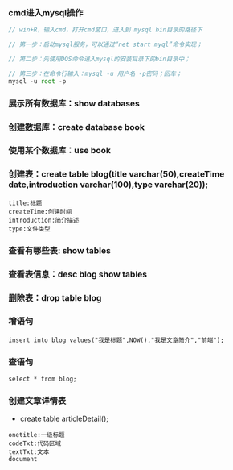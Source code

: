 
### cmd进入mysql操作
```js
// win+R，输入cmd，打开cmd窗口，进入到 mysql bin目录的路径下

// 第一步：启动mysql服务，可以通过“net start myql”命令实现；

// 第二步：先使用DOS命令进入mysql的安装目录下的bin目录中；

// 第三步：在命令行输入：mysql -u 用户名 -p密码；回车；
mysql -u root -p
```

### 展示所有数据库：show databases

### 创建数据库：create database book

### 使用某个数据库：use book

### 创建表：create table blog(title varchar(50),createTime date,introduction varchar(100),type varchar(20));
```
title:标题
createTime:创建时间
introduction:简介描述
type:文件类型

```
### 查看有哪些表: show tables
### 查看表信息：desc blog   show tables

### 删除表：drop table blog

### 增语句
```
insert into blog values("我是标题",NOW(),"我是文章简介","前端");
```
### 查语句
```
select * from blog;
```

### 创建文章详情表
+ create table articleDetail();
```
onetitle:一级标题
codeTxt:代码区域
textTxt:文本
document
```




